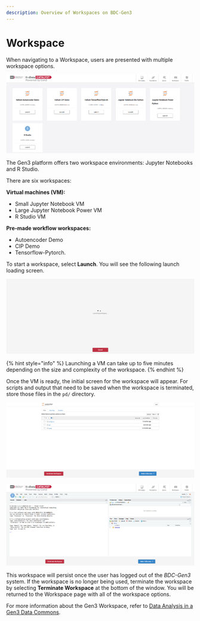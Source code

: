 ```yaml
---
description: Overview of Workspaces on BDC-Gen3
---
```


# Workspace

When navigating to a Workspace, users are presented with multiple workspace options.

![BDC-Gen3 Workspace Page](../../../.gitbook/assets/Workspaces.png)

The Gen3 platform offers two workspace environments: Jupyter Notebooks and R Studio.&#x20;

There are six workspaces:

**Virtual machines (VM):**&#x20;

* Small Jupyter Notebook VM
* Large Jupyter Notebook Power VM
* R Studio VM

**Pre-made workflow workspaces:**&#x20;

* Autoencoder Demo
* CIP Demo
* Tensorflow-Pytorch.&#x20;

To start a workspace, select **Launch**. You will see the following launch loading screen.

![Launch loading screen](../../../.gitbook/assets/workspace_loading.png)

{% hint style="info" %}
Launching a VM can take up to five minutes depending on the size and complexity of the workspace.
{% endhint %}

Once the VM is ready, the initial screen for the workspace will appear. For scripts and output that need to be saved when the workspace is terminated, store those files in the `pd/` directory.&#x20;

![The initial workspace for Jupyter Notebooks](../../../.gitbook/assets/python_workspace.png)

![The initial workspace for R Studio](../../../.gitbook/assets/R_workspace.png)

This workspace will persist once the user has logged out of the _BDC-Gen3_ system. If the workspace is no longer being used, terminate the workspace by selecting **Terminate Workspace** at the bottom of the window. You will be returned to the Workspace page with all of the workspace options.&#x20;

For more information about the Gen3 Workspace, refer to [Data Analysis in a Gen3 Data Commons](https://gen3.org/resources/user/analyze-data/).
